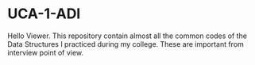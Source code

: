 # UCA-1-ADI
Hello Viewer. This repository contain almost all the common codes of the Data Structures I practiced during my college. These are important from interview point of view.
